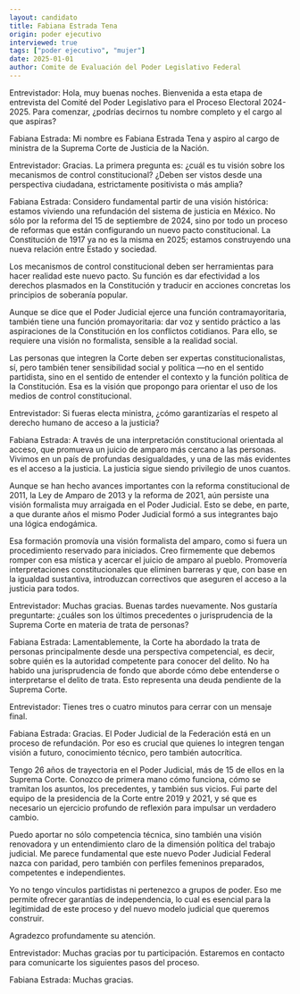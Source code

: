 ```yaml
---
layout: candidato
title: Fabiana Estrada Tena
origin: poder ejecutivo
interviewed: true
tags: ["poder ejecutivo", "mujer"]
date: 2025-01-01
author: Comite de Evaluación del Poder Legislativo Federal
---
```


Entrevistador: Hola, muy buenas noches. Bienvenida a esta etapa de entrevista del Comité del Poder Legislativo para el Proceso Electoral 2024-2025. Para comenzar, ¿podrías decirnos tu nombre completo y el cargo al que aspiras?

Fabiana Estrada: Mi nombre es Fabiana Estrada Tena y aspiro al cargo de ministra de la Suprema Corte de Justicia de la Nación.

Entrevistador: Gracias. La primera pregunta es: ¿cuál es tu visión sobre los mecanismos de control constitucional? ¿Deben ser vistos desde una perspectiva ciudadana, estrictamente positivista o más amplia?

Fabiana Estrada: Considero fundamental partir de una visión histórica: estamos viviendo una refundación del sistema de justicia en México. No sólo por la reforma del 15 de septiembre de 2024, sino por todo un proceso de reformas que están configurando un nuevo pacto constitucional. La Constitución de 1917 ya no es la misma en 2025; estamos construyendo una nueva relación entre Estado y sociedad.

Los mecanismos de control constitucional deben ser herramientas para hacer realidad este nuevo pacto. Su función es dar efectividad a los derechos plasmados en la Constitución y traducir en acciones concretas los principios de soberanía popular.

Aunque se dice que el Poder Judicial ejerce una función contramayoritaria, también tiene una función promayoritaria: dar voz y sentido práctico a las aspiraciones de la Constitución en los conflictos cotidianos. Para ello, se requiere una visión no formalista, sensible a la realidad social.

Las personas que integren la Corte deben ser expertas constitucionalistas, sí, pero también tener sensibilidad social y política —no en el sentido partidista, sino en el sentido de entender el contexto y la función política de la Constitución. Esa es la visión que propongo para orientar el uso de los medios de control constitucional.

Entrevistador: Si fueras electa ministra, ¿cómo garantizarías el respeto al derecho humano de acceso a la justicia?

Fabiana Estrada: A través de una interpretación constitucional orientada al acceso, que promueva un juicio de amparo más cercano a las personas. Vivimos en un país de profundas desigualdades, y una de las más evidentes es el acceso a la justicia. La justicia sigue siendo privilegio de unos cuantos.

Aunque se han hecho avances importantes con la reforma constitucional de 2011, la Ley de Amparo de 2013 y la reforma de 2021, aún persiste una visión formalista muy arraigada en el Poder Judicial. Esto se debe, en parte, a que durante años el mismo Poder Judicial formó a sus integrantes bajo una lógica endogámica.

Esa formación promovía una visión formalista del amparo, como si fuera un procedimiento reservado para iniciados. Creo firmemente que debemos romper con esa mística y acercar el juicio de amparo al pueblo. Promovería interpretaciones constitucionales que eliminen barreras y que, con base en la igualdad sustantiva, introduzcan correctivos que aseguren el acceso a la justicia para todos.

Entrevistador: Muchas gracias. Buenas tardes nuevamente. Nos gustaría preguntarte: ¿cuáles son los últimos precedentes o jurisprudencia de la Suprema Corte en materia de trata de personas?

Fabiana Estrada: Lamentablemente, la Corte ha abordado la trata de personas principalmente desde una perspectiva competencial, es decir, sobre quién es la autoridad competente para conocer del delito. No ha habido una jurisprudencia de fondo que aborde cómo debe entenderse o interpretarse el delito de trata. Esto representa una deuda pendiente de la Suprema Corte.

Entrevistador: Tienes tres o cuatro minutos para cerrar con un mensaje final.

Fabiana Estrada: Gracias. El Poder Judicial de la Federación está en un proceso de refundación. Por eso es crucial que quienes lo integren tengan visión a futuro, conocimiento técnico, pero también autocrítica.

Tengo 26 años de trayectoria en el Poder Judicial, más de 15 de ellos en la Suprema Corte. Conozco de primera mano cómo funciona, cómo se tramitan los asuntos, los precedentes, y también sus vicios. Fui parte del equipo de la presidencia de la Corte entre 2019 y 2021, y sé que es necesario un ejercicio profundo de reflexión para impulsar un verdadero cambio.

Puedo aportar no sólo competencia técnica, sino también una visión renovadora y un entendimiento claro de la dimensión política del trabajo judicial. Me parece fundamental que este nuevo Poder Judicial Federal nazca con paridad, pero también con perfiles femeninos preparados, competentes e independientes.

Yo no tengo vínculos partidistas ni pertenezco a grupos de poder. Eso me permite ofrecer garantías de independencia, lo cual es esencial para la legitimidad de este proceso y del nuevo modelo judicial que queremos construir.

Agradezco profundamente su atención.

Entrevistador: Muchas gracias por tu participación. Estaremos en contacto para comunicarte los siguientes pasos del proceso.

Fabiana Estrada: Muchas gracias.

